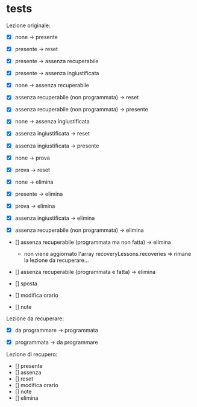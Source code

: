# tests

Lezione originale:

- [x] none -> presente
- [x] presente -> reset
- [x] presente -> assenza recuperabile
- [x] presente -> assenza ingiustificata

- [x] none -> assenza recuperabile
- [x] assenza recuperabile (non programmata) -> reset
- [x] assenza recuperabile (non programmata) -> presente
- [x] none -> assenza ingiustificata
- [x] assenza ingiustificata -> reset
- [x] assenza ingiustificata -> presente

- [x] none -> prova
- [x] prova -> reset

- [x] none -> elimina
- [x] presente -> elimina
- [x] prova -> elimina
- [x] assenza ingiustificata -> elimina
- [x] assenza recuperabile (non programmata) -> elimina
- [] assenza recuperabile (programmata ma non fatta) -> elimina
    - non viene aggiornato l'array recoveryLessons.recoveries => rimane la lezione da recuperare...
- [] assenza recuperabile (programmata e fatta) -> elimina

- [] sposta
- [] modifica orario
- [] note


Lezione da recuperare:

- [x] da programmare -> programmata
- [x] programmata -> da programmare


Lezione di recupero:

- [] presente
- [] assenza
- [] reset
- [] modifica orario
- [] note
- [] elimina